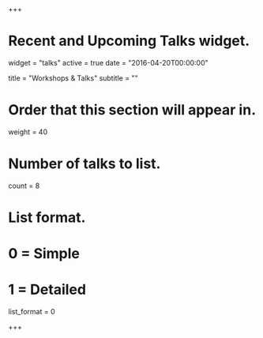 +++
# Recent and Upcoming Talks widget.
widget = "talks"
active = true
date = "2016-04-20T00:00:00"

title = "Workshops & Talks"
subtitle = ""

# Order that this section will appear in.
weight = 40

# Number of talks to list.
count = 8

# List format.
#   0 = Simple
#   1 = Detailed
list_format = 0

+++
